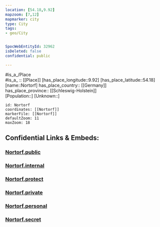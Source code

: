 ```yaml
---
location: [54.18,9.92] 
mapzoom: [7,12] 
mapmarker: city 
type: City
tags:
- geo/City


SpocWebEntityId: 32962
isDeleted: false
confidential: public

---
```

#is_a_/Place  
#is_a_ :: [[Place]] 
[has_place_longitude::9.92] 
[has_place_latitude::54.18] 
[name::Nortorf] 
has_place_country:: [[Germany]]  
has_place_province:: [[Schleswig-Holstein]]  
[Population::] 
[Unknown::] 


```leaflet
id: Nortorf
coordinates: [[Nortorf]] 
markerFile: [[Nortorf]] 
defaultZoom: 11 
maxZoom: 18
```


## Confidential Links & Embeds: 

### [Nortorf.public](/_public/\Earth\Continent\Europe\Europe~Central\Germany\Germany~West\Schleswig-Holstein\counties~SH\Rendsburg-Eckernförde\cities~Rendsburg\Nortorfer_Land\boroughs~Nortorfer_LandNortorf.public.md) 

### [Nortorf.internal](/_internal/\Earth\Continent\Europe\Europe~Central\Germany\Germany~West\Schleswig-Holstein\counties~SH\Rendsburg-Eckernförde\cities~Rendsburg\Nortorfer_Land\boroughs~Nortorfer_LandNortorf.internal.md) 

### [Nortorf.protect](/_protect/\Earth\Continent\Europe\Europe~Central\Germany\Germany~West\Schleswig-Holstein\counties~SH\Rendsburg-Eckernförde\cities~Rendsburg\Nortorfer_Land\boroughs~Nortorfer_LandNortorf.protect.md) 

### [Nortorf.private](/_private/\Earth\Continent\Europe\Europe~Central\Germany\Germany~West\Schleswig-Holstein\counties~SH\Rendsburg-Eckernförde\cities~Rendsburg\Nortorfer_Land\boroughs~Nortorfer_LandNortorf.private.md) 

### [Nortorf.personal](/_personal/\Earth\Continent\Europe\Europe~Central\Germany\Germany~West\Schleswig-Holstein\counties~SH\Rendsburg-Eckernförde\cities~Rendsburg\Nortorfer_Land\boroughs~Nortorfer_LandNortorf.personal.md) 

### [Nortorf.secret](/_secret/\Earth\Continent\Europe\Europe~Central\Germany\Germany~West\Schleswig-Holstein\counties~SH\Rendsburg-Eckernförde\cities~Rendsburg\Nortorfer_Land\boroughs~Nortorfer_LandNortorf.secret.md)

